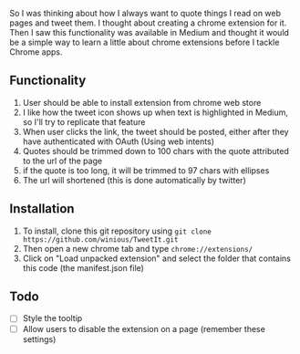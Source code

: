 So I was thinking about how I always want to quote things I read on web pages and tweet them. I thought about creating a chrome extension for it. Then I saw this functionality was available in Medium and thought it would be a simple way to learn a little about chrome extensions before I tackle Chrome apps.

## Functionality
1. User should be able to install extension from chrome web store
2. I like how the tweet icon shows up when text is highlighted in Medium, so I'll try to replicate that feature
3. When user clicks the link, the tweet should be posted, either after they have authenticated with OAuth (Using web intents)
4. Quotes should be trimmed down to 100 chars with the quote attributed to the url of the page
5. if the quote is too long, it will be trimmed to 97 chars with ellipses 
6. The url will shortened (this is done automatically by twitter)

## Installation 
1. To install, clone this git repository using `git clone https://github.com/winious/TweetIt.git`
2. Then open a new chrome tab and type `chrome://extensions/`
3. Click on "Load unpacked extension" and select the folder that contains this code (the manifest.json file)

## Todo 
- [ ] Style the tooltip
- [ ] Allow users to disable the extension on a page (remember these settings)
